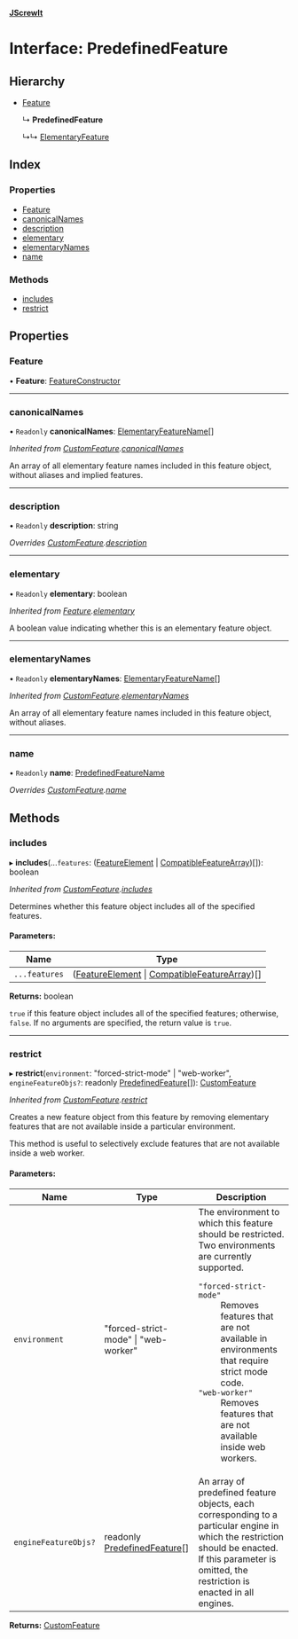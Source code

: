 **[JScrewIt](../README.md)**

# Interface: PredefinedFeature

## Hierarchy

* [Feature](_jscrewit_.customfeature.md#feature)

  ↳ **PredefinedFeature**

  ↳↳ [ElementaryFeature](_jscrewit_.elementaryfeature.md)

## Index

### Properties

* [Feature](_jscrewit_.predefinedfeature.md#feature)
* [canonicalNames](_jscrewit_.predefinedfeature.md#canonicalnames)
* [description](_jscrewit_.predefinedfeature.md#description)
* [elementary](_jscrewit_.predefinedfeature.md#elementary)
* [elementaryNames](_jscrewit_.predefinedfeature.md#elementarynames)
* [name](_jscrewit_.predefinedfeature.md#name)

### Methods

* [includes](_jscrewit_.predefinedfeature.md#includes)
* [restrict](_jscrewit_.predefinedfeature.md#restrict)

## Properties

### Feature

•  **Feature**: [FeatureConstructor](_jscrewit_.featureconstructor.md)

___

### canonicalNames

• `Readonly` **canonicalNames**: [ElementaryFeatureName](../modules/_jscrewit_.md#elementaryfeaturename)[]

*Inherited from [CustomFeature](_jscrewit_.customfeature.md).[canonicalNames](_jscrewit_.customfeature.md#canonicalnames)*

An array of all elementary feature names included in this feature object, without aliases
and implied features.

___

### description

• `Readonly` **description**: string

*Overrides [CustomFeature](_jscrewit_.customfeature.md).[description](_jscrewit_.customfeature.md#description)*

___

### elementary

• `Readonly` **elementary**: boolean

*Inherited from [Feature](_jscrewit_.feature.md).[elementary](_jscrewit_.feature.md#elementary)*

A boolean value indicating whether this is an elementary feature object.

___

### elementaryNames

• `Readonly` **elementaryNames**: [ElementaryFeatureName](../modules/_jscrewit_.md#elementaryfeaturename)[]

*Inherited from [CustomFeature](_jscrewit_.customfeature.md).[elementaryNames](_jscrewit_.customfeature.md#elementarynames)*

An array of all elementary feature names included in this feature object, without
aliases.

___

### name

• `Readonly` **name**: [PredefinedFeatureName](../modules/_jscrewit_.md#predefinedfeaturename)

*Overrides [CustomFeature](_jscrewit_.customfeature.md).[name](_jscrewit_.customfeature.md#name)*

## Methods

### includes

▸ **includes**(...`features`: ([FeatureElement](../modules/_jscrewit_.md#featureelement) \| [CompatibleFeatureArray](../modules/_jscrewit_.md#compatiblefeaturearray))[]): boolean

*Inherited from [CustomFeature](_jscrewit_.customfeature.md).[includes](_jscrewit_.customfeature.md#includes)*

Determines whether this feature object includes all of the specified features.

#### Parameters:

Name | Type |
------ | ------ |
`...features` | ([FeatureElement](../modules/_jscrewit_.md#featureelement) \| [CompatibleFeatureArray](../modules/_jscrewit_.md#compatiblefeaturearray))[] |

**Returns:** boolean

`true` if this feature object includes all of the specified features; otherwise, `false`.
If no arguments are specified, the return value is `true`.

___

### restrict

▸ **restrict**(`environment`: \"forced-strict-mode\" \| \"web-worker\", `engineFeatureObjs?`: readonly [PredefinedFeature](_jscrewit_.predefinedfeature.md)[]): [CustomFeature](_jscrewit_.customfeature.md)

*Inherited from [CustomFeature](_jscrewit_.customfeature.md).[restrict](_jscrewit_.customfeature.md#restrict)*

Creates a new feature object from this feature by removing elementary features that are
not available inside a particular environment.

This method is useful to selectively exclude features that are not available inside a web
worker.

#### Parameters:

Name | Type | Description |
------ | ------ | ------ |
`environment` | \"forced-strict-mode\" \| \"web-worker\" |   The environment to which this feature should be restricted. Two environments are currently supported.  <dl>  <dt><code>"forced-strict-mode"</code></dt> <dd> Removes features that are not available in environments that require strict mode code. </dd>  <dt><code>"web-worker"</code></dt> <dd>Removes features that are not available inside web workers.</dd>  </dl>  |
`engineFeatureObjs?` | readonly [PredefinedFeature](_jscrewit_.predefinedfeature.md)[] |   An array of predefined feature objects, each corresponding to a particular engine in which the restriction should be enacted. If this parameter is omitted, the restriction is enacted in all engines.  |

**Returns:** [CustomFeature](_jscrewit_.customfeature.md)
